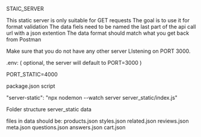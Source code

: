 STAIC_SERVER

This static server is only suitable for GET requests
The goal is to use it for format validation
The data fiels need to be named the last part of the api call url with a json extention
The data format should match what you get back from Postman

Make sure that you do not have any other server LIstening on PORT 3000.

.env: ( optional, the server will default to PORT=3000 )

  PORT_STATIC=4000

package.json script

  "server-static": "npx nodemon --watch server  server_static/index.js"


Folder structure
server_static
  data

files in data should be:
  products.json
  styles.json
  related.json
  reviews.json
  meta.json
  questions.json
  answers.json
  cart.json
